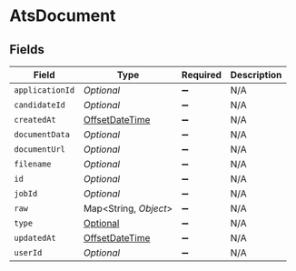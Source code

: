 # AtsDocument


## Fields

| Field                                                                                     | Type                                                                                      | Required                                                                                  | Description                                                                               |
| ----------------------------------------------------------------------------------------- | ----------------------------------------------------------------------------------------- | ----------------------------------------------------------------------------------------- | ----------------------------------------------------------------------------------------- |
| `applicationId`                                                                           | *Optional<String>*                                                                        | :heavy_minus_sign:                                                                        | N/A                                                                                       |
| `candidateId`                                                                             | *Optional<String>*                                                                        | :heavy_minus_sign:                                                                        | N/A                                                                                       |
| `createdAt`                                                                               | [OffsetDateTime](https://docs.oracle.com/javase/8/docs/api/java/time/OffsetDateTime.html) | :heavy_minus_sign:                                                                        | N/A                                                                                       |
| `documentData`                                                                            | *Optional<String>*                                                                        | :heavy_minus_sign:                                                                        | N/A                                                                                       |
| `documentUrl`                                                                             | *Optional<String>*                                                                        | :heavy_minus_sign:                                                                        | N/A                                                                                       |
| `filename`                                                                                | *Optional<String>*                                                                        | :heavy_minus_sign:                                                                        | N/A                                                                                       |
| `id`                                                                                      | *Optional<String>*                                                                        | :heavy_minus_sign:                                                                        | N/A                                                                                       |
| `jobId`                                                                                   | *Optional<String>*                                                                        | :heavy_minus_sign:                                                                        | N/A                                                                                       |
| `raw`                                                                                     | Map<String, *Object*>                                                                     | :heavy_minus_sign:                                                                        | N/A                                                                                       |
| `type`                                                                                    | [Optional<AtsDocumentType>](../../models/shared/AtsDocumentType.md)                       | :heavy_minus_sign:                                                                        | N/A                                                                                       |
| `updatedAt`                                                                               | [OffsetDateTime](https://docs.oracle.com/javase/8/docs/api/java/time/OffsetDateTime.html) | :heavy_minus_sign:                                                                        | N/A                                                                                       |
| `userId`                                                                                  | *Optional<String>*                                                                        | :heavy_minus_sign:                                                                        | N/A                                                                                       |